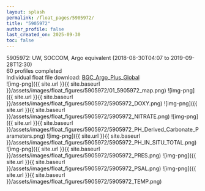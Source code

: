 ```yaml
---
layout: splash
permalink: /float_pages/5905972/
title: "5905972"
author_profile: false
last_created_on: 2025-09-30
toc: false
---
```

 
5905972: UW, SOCCOM, Argo equivalent (2018-08-30T04:07 to 2019-09-28T12:30)\
60 profiles completed\
Individual float file download: [BGC_Argo_Plus_Global](https://ftp.soest.hawaii.edu/bgc_argo_plus/Individual_Floats/outliers_removed/5905972_Sprof_processed.nc)\
![img-png]({{ site.url }}{{ site.baseurl }}/assets/images/float_figures/5905972/01_5905972_map.png)
![img-png]({{ site.url }}{{ site.baseurl }}/assets/images/float_figures/5905972/5905972_DOXY.png)
![img-png]({{ site.url }}{{ site.baseurl }}/assets/images/float_figures/5905972/5905972_NITRATE.png)
![img-png]({{ site.url }}{{ site.baseurl }}/assets/images/float_figures/5905972/5905972_PH_Derived_Carbonate_Parameters.png)
![img-png]({{ site.url }}{{ site.baseurl }}/assets/images/float_figures/5905972/5905972_PH_IN_SITU_TOTAL.png)
![img-png]({{ site.url }}{{ site.baseurl }}/assets/images/float_figures/5905972/5905972_PRES.png)
![img-png]({{ site.url }}{{ site.baseurl }}/assets/images/float_figures/5905972/5905972_PSAL.png)
![img-png]({{ site.url }}{{ site.baseurl }}/assets/images/float_figures/5905972/5905972_TEMP.png)
